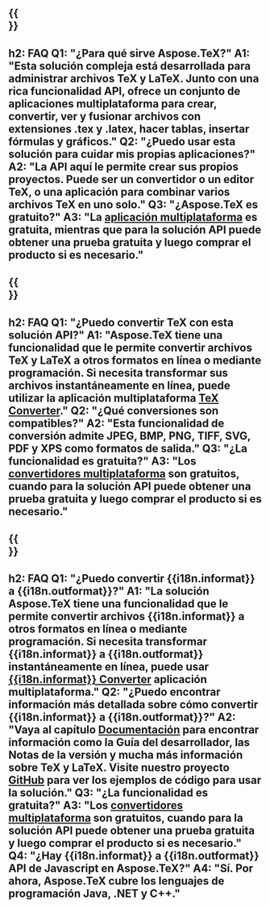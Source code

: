 ﻿---
translation: true
deploy: false
---

{{<section faq>}}
---
h2: FAQ
Q1: "¿Para qué sirve Aspose.TeX?"
A1: "Esta solución compleja está desarrollada para administrar archivos TeX y LaTeX. Junto con una rica funcionalidad API, ofrece un conjunto de aplicaciones multiplataforma para crear, convertir, ver y fusionar archivos con extensiones .tex y .latex, hacer tablas, insertar fórmulas y gráficos."
Q2: "¿Puedo usar esta solución para cuidar mis propias aplicaciones?"
A2: "La API aquí le permite crear sus propios proyectos. Puede ser un convertidor o un editor TeX, o una aplicación para combinar varios archivos TeX en uno solo."
Q3: "¿Aspose.TeX es gratuito?"
A3: "La [aplicación multiplataforma](https://products.aspose.app/tex/applications) es gratuita, mientras que para la solución API puede obtener una prueba gratuita y luego comprar el producto si es necesario."
---

{{<section faq-converter>}}
---
h2: FAQ
Q1: "¿Puedo convertir TeX con esta solución API?"
A1: "Aspose.TeX tiene una funcionalidad que le permite convertir archivos TeX y LaTeX a otros formatos en línea o mediante programación. Si necesita transformar sus archivos instantáneamente en línea, puede utilizar la aplicación multiplataforma [TeX Converter](https://products.aspose.app/tex/conversion/)."
Q2: "¿Qué conversiones son compatibles?"
A2: "Esta funcionalidad de conversión admite JPEG, BMP, PNG, TIFF, SVG, PDF y XPS como formatos de salida."
Q3: "¿La funcionalidad es gratuita?"
A3: "Los [convertidores multiplataforma](https://products.aspose.app/tex/conversion) son gratuitos, cuando para la solución API puede obtener una prueba gratuita y luego comprar el producto si es necesario."
---

{{<section faq-converter-child>}}
---
h2: FAQ
Q1: "¿Puedo convertir {{i18n.informat}} a {{i18n.outformat}}?"
A1: "La solución Aspose.TeX tiene una funcionalidad que le permite convertir archivos {{i18n.informat}} a otros formatos en línea o mediante programación. Si necesita transformar {{i18n.informat}} a {{i18n.outformat}} instantáneamente en línea, puede usar [{{i18n.informat}} Converter](https://products.aspose.app/tex/conversión/{{i18n.informatlower}}) aplicación multiplataforma."
Q2: "¿Puedo encontrar información más detallada sobre cómo convertir {{i18n.informat}} a {{i18n.outformat}}?"
A2: "Vaya al capítulo [Documentación](https://docs.aspose.com/tex/) para encontrar información como la Guía del desarrollador, las Notas de la versión y mucha más información sobre TeX y LaTeX. Visite nuestro proyecto [GitHub](https://github.com/aspose-tex) para ver los ejemplos de código para usar la solución."
Q3: "¿La funcionalidad es gratuita?"
A3: "Los [convertidores multiplataforma](https://products.aspose.app/tex/conversion) son gratuitos, cuando para la solución API puede obtener una prueba gratuita y luego comprar el producto si es necesario."
Q4: "¿Hay {{i18n.informat}} a {{i18n.outformat}} API de Javascript en Aspose.TeX?"
A4: "Sí. Por ahora, Aspose.TeX cubre los lenguajes de programación Java, .NET y C++."
---

